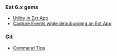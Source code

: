 ### Ext 6.x gems
* [Utility In Ext App](https://githubrakesh.github.io/utilityInExtApp.html)
* [Capture Events while debubugging an Ext App](https://githubrakesh.github.io/utilityInExtApp.html)
### Git
* [Command Tips](https://githubrakesh.github.io/gitcommands.html)
